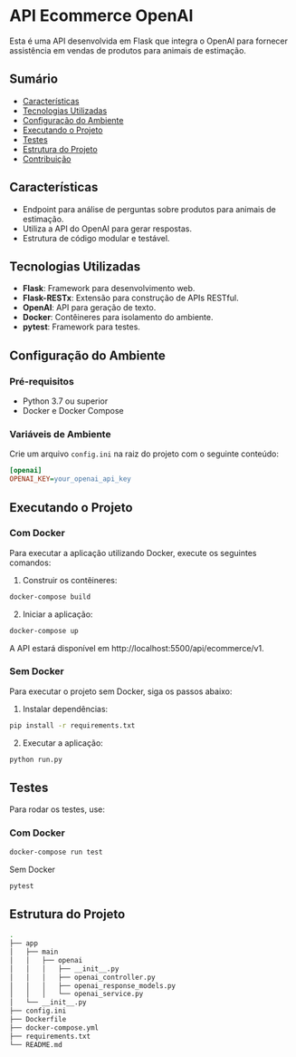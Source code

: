 # API Ecommerce OpenAI

Esta é uma API desenvolvida em Flask que integra o OpenAI para fornecer assistência em vendas de produtos para animais de estimação.

## Sumário

- [Características](#características)
- [Tecnologias Utilizadas](#tecnologias-utilizadas)
- [Configuração do Ambiente](#configuração-do-ambiente)
- [Executando o Projeto](#executando-o-projeto)
- [Testes](#testes)
- [Estrutura do Projeto](#estrutura-do-projeto)
- [Contribuição](#contribuição)

## Características

- Endpoint para análise de perguntas sobre produtos para animais de estimação.
- Utiliza a API do OpenAI para gerar respostas.
- Estrutura de código modular e testável.

## Tecnologias Utilizadas

- **Flask**: Framework para desenvolvimento web.
- **Flask-RESTx**: Extensão para construção de APIs RESTful.
- **OpenAI**: API para geração de texto.
- **Docker**: Contêineres para isolamento do ambiente.
- **pytest**: Framework para testes.

## Configuração do Ambiente

### Pré-requisitos

- Python 3.7 ou superior
- Docker e Docker Compose

### Variáveis de Ambiente

Crie um arquivo `config.ini` na raiz do projeto com o seguinte conteúdo:

```ini
[openai]
OPENAI_KEY=your_openai_api_key
```

## Executando o Projeto

### Com Docker
Para executar a aplicação utilizando Docker, execute os seguintes comandos:

1. Construir os contêineres: 

```bash
docker-compose build
```

2. Iniciar a aplicação:

```bash
docker-compose up
```

A API estará disponível em http://localhost:5500/api/ecommerce/v1.

### Sem Docker
Para executar o projeto sem Docker, siga os passos abaixo:

1. Instalar dependências:

```bash
pip install -r requirements.txt
```

2. Executar a aplicação:

```bash
python run.py
```

## Testes
Para rodar os testes, use:

### Com Docker

```bash
docker-compose run test
```

Sem Docker
```bash
pytest
```

## Estrutura do Projeto

```bash
.
├── app
│   ├── main
│   │   ├── openai
│   │   │   ├── __init__.py
│   │   │   ├── openai_controller.py
│   │   │   ├── openai_response_models.py
│   │   │   └── openai_service.py
│   └── __init__.py
├── config.ini
├── Dockerfile
├── docker-compose.yml
├── requirements.txt
└── README.md
```